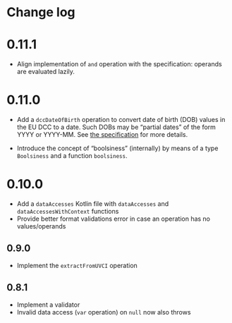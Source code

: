 # Change log

# 0.11.1

* Align implementation of `and` operation with the specification: operands are evaluated lazily.


# 0.11.0

* Add a `dccDateOfBirth` operation to convert date of birth (DOB) values in the EU DCC to a date.
  Such DOBs may be “partial dates” of the form YYYY or YYYY-MM.
  See [the specification](../specification/README.md#) for more details.

* Introduce the concept of “boolsiness” (internally) by means of a type `Boolsiness` and a function `boolsiness`.


# 0.10.0

* Add a `dataAccesses` Kotlin file with `dataAccesses` and `dataAccessesWithContext` functions
* Provide better format validations error in case an operation has no values/operands


## 0.9.0

* Implement the `extractFromUVCI` operation


## 0.8.1

* Implement a validator
* Invalid data access (`var` operation) on `null` now also throws

